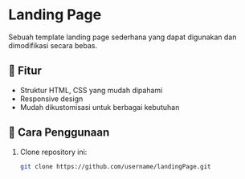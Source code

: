# Landing Page

Sebuah template landing page sederhana yang dapat digunakan dan dimodifikasi secara bebas.

## 🚀 Fitur
- Struktur HTML, CSS yang mudah dipahami
- Responsive design
- Mudah dikustomisasi untuk berbagai kebutuhan

## 📂 Cara Penggunaan
1. Clone repository ini:
   ```bash
   git clone https://github.com/username/landingPage.git
